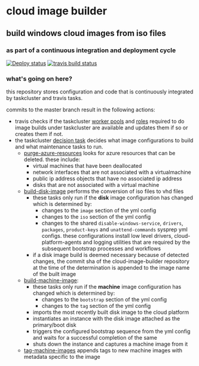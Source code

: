 # cloud image builder
## build windows cloud images from iso files
### as part of a continuous integration and deployment cycle

[![Deploy status](https://firefox-ci-tc.services.mozilla.com/api/github/v1/repository/mozilla-platform-ops/cloud-image-builder/master/badge.svg)](https://firefox-ci-tc.services.mozilla.com/api/github/v1/repository/mozilla-platform-ops/cloud-image-builder/master/latest)
[![travis build status](https://travis-ci.org/mozilla-platform-ops/cloud-image-builder.svg?branch=master)](https://travis-ci.org/mozilla-platform-ops/cloud-image-builder)

### what's going on here?
this repository stores configuration and code that is continuously integrated by taskcluster and travis tasks.

commits to the master branch result in the following actions:
- travis checks if the taskcluster [worker pools](https://github.com/mozilla-platform-ops/cloud-image-builder/tree/master/ci/config/worker-pool/relops) and [roles](https://github.com/mozilla-platform-ops/cloud-image-builder/tree/master/ci/config/role) required to do image builds under taskcluster are available and updates them if so or creates them if not.
- the taskcluster [decision task](https://github.com/mozilla-platform-ops/cloud-image-builder/blob/master/ci/create-image-build-tasks.py) decides what image configurations to build and what maintenance tasks to run.
  - [purge-azure-resources](https://github.com/mozilla-platform-ops/cloud-image-builder/blob/master/ci/purge-azure-resources.py) looks for azure resources that can be deleted. these include:
    - virtual machines that have been deallocated
    - network interfaces that are not associated with a virtualmachine
    - public ip address objects that have no associated ip address
    - disks that are not associated with a virtual machine
  - [build-disk-image](https://github.com/mozilla-platform-ops/cloud-image-builder/blob/master/build-disk-image.ps1) performs the conversion of iso files to vhd files
    - these tasks only run if the **disk** image configuration has changed which is determined by:
      - changes to the `image` section of the yml config
      - changes to the `iso` section of the yml config
      - changes to the shared `disable-windows-service`, `drivers`, `packages`, `product-keys` and `unattend-commands` sysprep yml configs. these configurations install low level drivers, cloud-platform-agents and logging utilities that are required by the subsequent bootstrap processes and workflows
    - if a disk image build is deemed necessary because of detected changes, the commit sha of the cloud-image-builder repository at the time of the determination is appended to the image name of the built image
  - [build-machine-image](https://github.com/mozilla-platform-ops/cloud-image-builder/blob/master/build-machine-image.ps1):
    - these tasks only run if the **machine** image configuration has changed which is determined by:
      - changes to the `bootstrap` section of the yml config
      - changes to the `tag` section of the yml config
    - imports the most recently built disk image to the cloud platform
    - instantiates an instance with the disk image attached as the primary/boot disk
    - triggers the configured bootstrap sequence from the yml config and waits for a successful completion of the same
    - shuts down the instance and captures a machine image from it
  - [tag-machine-images](https://github.com/mozilla-platform-ops/cloud-image-builder/blob/master/ci/tag-machine-images.ps1) appends tags to new machine images with metadata specific to the image
